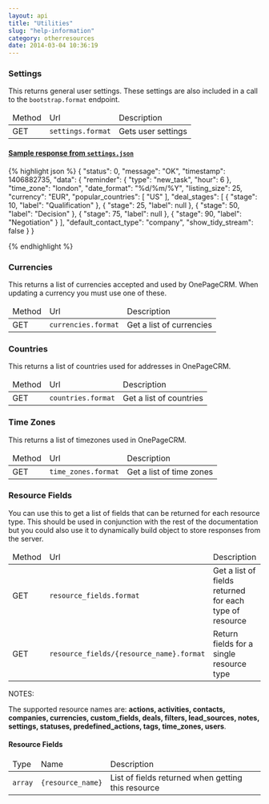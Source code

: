 ```yaml
---
layout: api
title: "Utilities"
slug: "help-information"
category: otherresources
date: 2014-03-04 10:36:19
---
```


### Settings
This returns general user settings. These settings are also included in a call to the `bootstrap.format` endpoint.

<table class="table table-striped table-bordered">
  <thead>
    <tr>
      <td>Method</td>
      <td>Url</td>
      <td>Description</td>
    </tr>
  </thead>
  <tbody>
    <tr>
      <td><span class="get-text">GET</span></td>
      <td><code class="bluetext">settings.format</code></td>
      <td>Gets user settings</td>
    </tr>
  </tbody>
</table>


  <div class="panel panel-default">
    <div class="panel-heading">
      <h4 class="panel-title">
        <a data-toggle="collapse"  href="#settingsjson">
          Sample response from <code>settings.json</code>
        </a>
      </h4>
    </div>
    <div id="settingsjson" class="panel-collapse collapse">
      <div class="panel-body">
{% highlight json %}
  {
    "status": 0,
    "message": "OK",
    "timestamp": 1406882735,
    "data": {
      "reminder": {
        "type": "new_task",
        "hour": 6
      },
      "time_zone": "london",
      "date_format": "%d/%m/%Y",
      "listing_size": 25,
      "currency": "EUR",
      "popular_countries": [
        "US"
      ],
      "deal_stages": [
        {
          "stage": 10,
          "label": "Qualification"
        },
        {
          "stage": 25,
          "label": null
        },
        {
          "stage": 50,
          "label": "Decision"
        },
        {
          "stage": 75,
          "label": null
        },
        {
          "stage": 90,
          "label": "Negotiation"
        }
      ],
      "default_contact_type": "company",
      "show_tidy_stream": false
    }
  }

{% endhighlight %}
      </div>
    </div>
  </div>


<h3 id="currencies">Currencies</h3>
<p>This returns a list of currencies accepted and used by OnePageCRM. When updating a currency you must use one of these.</p>
<table class="table table-striped table-bordered">
  <thead>
    <tr>
      <td>Method</td>
      <td>Url</td>
      <td>Description</td>
    </tr>
  </thead>
  <tbody>
    <tr>
      <td><span class="get-text">GET</span></td>
      <td><code class="bluetext">currencies.format</code></td>
      <td>Get a list of currencies</td>
    </tr>
  </tbody>
</table>

<h3 id="currencies">Countries</h3>
<p>This returns a list of countries used for addresses in OnePageCRM.</p>
<table class="table table-striped table-bordered">
  <thead>
    <tr>
      <td>Method</td>
      <td>Url</td>
      <td>Description</td>
    </tr>
  </thead>
  <tbody>
    <tr>
      <td><span class="get-text">GET</span></td>
      <td><code class="bluetext">countries.format</code></td>
      <td>Get a list of countries</td>
    </tr>
  </tbody>
</table>

<h3 id="time-zones">Time Zones</h3>
<p>This returns a list of timezones used in OnePageCRM.</p>
<table class="table table-striped table-bordered">
  <thead>
    <tr>
      <td>Method</td>
      <td>Url</td>
      <td>Description</td>
    </tr>
  </thead>
  <tbody>
    <tr>
      <td><span class="get-text">GET</span></td>
      <td><code class="bluetext">time_zones.format</code></td>
      <td>Get a list of time zones</td>
    </tr>
  </tbody>
</table>

<h3 id="resource-fields">Resource Fields</h3>
<p>You can use this to get a list of fields that can be returned for each resource type. This should be used in conjunction with the rest of the documentation but you could also use it to dynamically build object to store responses from the server.</p>
<table class="table table-striped table-bordered">
  <thead>
    <tr>
      <td>Method</td>
      <td>Url</td>
      <td>Description</td>
    </tr>
  </thead>
  <tbody>
    <tr>
      <td><span class="get-text">GET</span></td>
      <td><code class="bluetext">resource_fields.format</code></td>
      <td>Get a list of fields returned for each type of resource</td>
    </tr>
    <tr>
      <td><span class="get-text">GET</span></td>
      <td><code class="bluetext">resource_fields/{resource_name}.format</code></td>
      <td>Return fields for a single resource type</td>
    </tr>
  </tbody>
</table>
<div class="overview">
  <p class="overview-title">NOTES:</p>
  <p class="overview-content">The supported resource names are: <strong>actions,  activities, contacts, companies, currencies, custom_fields, deals, filters, lead_sources, notes, settings, statuses, predefined_actions, tags, time_zones, users</strong>.</p>
</div>

<h4>Resource Fields</h4>
<table class="table table-striped table-bordered">
  <thead>
    <tr>
      <td>Type</td>
      <td>Name</td>
      <td>Description</td>
    </tr>
  </thead>
  <tbody>
    <tr>
      <td><code class="redtext">array</code></td>
      <td><code class="bluetext">{resource_name}</code></td>
      <td>List of fields returned when getting this resource</td>
    </tr>
  </tbody>
</table>
